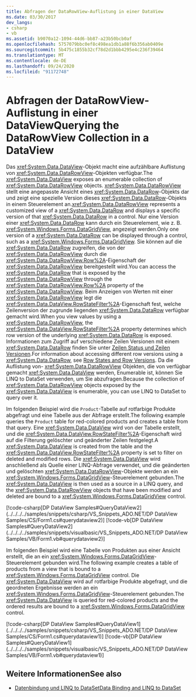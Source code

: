 ```yaml
---
title: Abfragen der DataRowView-Auflistung in einer DataView
ms.date: 03/30/2017
dev_langs:
- csharp
- vb
ms.assetid: b9070a12-1094-44d6-bb87-a23b50bcb0af
ms.openlocfilehash: 5757079bbc0ef8c498ea1db1a88f6b356ab0409e
ms.sourcegitcommit: 5b475c1855b32cf78d2d1bbb4295e4c236f39464
ms.translationtype: MT
ms.contentlocale: de-DE
ms.lasthandoff: 09/24/2020
ms.locfileid: "91172748"
---
```

# <a name="querying-the-datarowview-collection-in-a-dataview"></a><span data-ttu-id="f95c9-102">Abfragen der DataRowView-Auflistung in einer DataView</span><span class="sxs-lookup"><span data-stu-id="f95c9-102">Querying the DataRowView Collection in a DataView</span></span>

<span data-ttu-id="f95c9-103">Das <xref:System.Data.DataView>-Objekt macht eine aufzählbare Auflistung von <xref:System.Data.DataRowView>-Objekten verfügbar.</span><span class="sxs-lookup"><span data-stu-id="f95c9-103">The <xref:System.Data.DataView> exposes an enumerable collection of <xref:System.Data.DataRowView> objects.</span></span> <span data-ttu-id="f95c9-104"><xref:System.Data.DataRowView> stellt eine angepasste Ansicht eines <xref:System.Data.DataRow>-Objekts dar und zeigt eine spezielle Version dieses <xref:System.Data.DataRow>-Objekts in einem Steuerelement an.</span><span class="sxs-lookup"><span data-stu-id="f95c9-104"><xref:System.Data.DataRowView> represents a customized view of a <xref:System.Data.DataRow> and displays a specific version of that <xref:System.Data.DataRow> in a control.</span></span> <span data-ttu-id="f95c9-105">Nur eine Version einer <xref:System.Data.DataRow> kann durch ein Steuerelement, wie z. B. <xref:System.Windows.Forms.DataGridView>, angezeigt werden.</span><span class="sxs-lookup"><span data-stu-id="f95c9-105">Only one version of a <xref:System.Data.DataRow> can be displayed through a control, such as a <xref:System.Windows.Forms.DataGridView>.</span></span> <span data-ttu-id="f95c9-106">Sie können auf die <xref:System.Data.DataRow> zugreifen, die von der <xref:System.Data.DataRowView> durch die <xref:System.Data.DataRowView.Row%2A>-Eigenschaft der <xref:System.Data.DataRowView> bereitgestellt wird.</span><span class="sxs-lookup"><span data-stu-id="f95c9-106">You can access the <xref:System.Data.DataRow> that is exposed by the <xref:System.Data.DataRowView> through the <xref:System.Data.DataRowView.Row%2A> property of the <xref:System.Data.DataRowView>.</span></span> <span data-ttu-id="f95c9-107">Beim Anzeigen von Werten mit einer <xref:System.Data.DataRowView> legt die <xref:System.Data.DataView.RowStateFilter%2A>-Eigenschaft fest, welche Zeilenversion der zugrunde liegenden <xref:System.Data.DataRow> verfügbar gemacht wird.</span><span class="sxs-lookup"><span data-stu-id="f95c9-107">When you view values by using a <xref:System.Data.DataRowView>, the <xref:System.Data.DataView.RowStateFilter%2A> property determines which row version of the underlying <xref:System.Data.DataRow> is exposed.</span></span> <span data-ttu-id="f95c9-108">Informationen zum Zugriff auf verschiedene Zeilen Versionen mit einem <xref:System.Data.DataRow> finden Sie unter [Zeilen Status und Zeilen Versionen](./dataset-datatable-dataview/row-states-and-row-versions.md).</span><span class="sxs-lookup"><span data-stu-id="f95c9-108">For information about accessing different row versions using a <xref:System.Data.DataRow>, see [Row States and Row Versions](./dataset-datatable-dataview/row-states-and-row-versions.md).</span></span> <span data-ttu-id="f95c9-109">Da die Auflistung von- <xref:System.Data.DataRowView> Objekten, die von verfügbar gemacht <xref:System.Data.DataView> werden, Enumerable ist, können Sie LINQ to DataSet verwenden, um Sie abzufragen.</span><span class="sxs-lookup"><span data-stu-id="f95c9-109">Because the collection of <xref:System.Data.DataRowView> objects exposed by the <xref:System.Data.DataView> is enumerable, you can use LINQ to DataSet to query over it.</span></span>  
  
 <span data-ttu-id="f95c9-110">Im folgenden Beispiel wird die `Product`-Tabelle auf rotfarbige Produkte abgefragt und eine Tabelle aus der Abfrage erstellt.</span><span class="sxs-lookup"><span data-stu-id="f95c9-110">The following example queries the `Product` table for red-colored products and creates a table from that query.</span></span> <span data-ttu-id="f95c9-111">Eine <xref:System.Data.DataView> wird von der Tabelle erstellt, und die <xref:System.Data.DataView.RowStateFilter%2A>-Eigenschaft wird auf die Filterung gelöschter und geänderter Zeilen festgelegt.</span><span class="sxs-lookup"><span data-stu-id="f95c9-111">A <xref:System.Data.DataView> is created from the table and the <xref:System.Data.DataView.RowStateFilter%2A> property is set to filter on deleted and modified rows.</span></span> <span data-ttu-id="f95c9-112">Die <xref:System.Data.DataView> wird anschließend als Quelle einer LINQ-Abfrage verwendet, und die geänderten und gelöschten <xref:System.Data.DataRowView>-Objekte werden an ein <xref:System.Windows.Forms.DataGridView>-Steuerelement gebunden.</span><span class="sxs-lookup"><span data-stu-id="f95c9-112">The <xref:System.Data.DataView> is then used as a source in a LINQ query, and the <xref:System.Data.DataRowView> objects that have been modified and deleted are bound to a <xref:System.Windows.Forms.DataGridView> control.</span></span>  
  
 [!code-csharp[DP DataView Samples#QueryDataView2](../../../../samples/snippets/csharp/VS_Snippets_ADO.NET/DP DataView Samples/CS/Form1.cs#querydataview2)]
 [!code-vb[DP DataView Samples#QueryDataView2](../../../../samples/snippets/visualbasic/VS_Snippets_ADO.NET/DP DataView Samples/VB/Form1.vb#querydataview2)]  
  
 <span data-ttu-id="f95c9-113">Im folgenden Beispiel wird eine Tabelle von Produkten aus einer Ansicht erstellt, die an ein <xref:System.Windows.Forms.DataGridView>-Steuerelement gebunden wird.</span><span class="sxs-lookup"><span data-stu-id="f95c9-113">The following example creates a table of products from a view that is bound to a <xref:System.Windows.Forms.DataGridView> control.</span></span> <span data-ttu-id="f95c9-114">Die <xref:System.Data.DataView> wird auf rotfarbige Produkte abgefragt, und die geordneten Ergebnisse werden an ein <xref:System.Windows.Forms.DataGridView>-Steuerelement gebunden.</span><span class="sxs-lookup"><span data-stu-id="f95c9-114">The <xref:System.Data.DataView> is queried for red-colored products and the ordered results are bound to a <xref:System.Windows.Forms.DataGridView> control.</span></span>  
  
 [!code-csharp[DP DataView Samples#QueryDataView1](../../../../samples/snippets/csharp/VS_Snippets_ADO.NET/DP DataView Samples/CS/Form1.cs#querydataview1)]
 [!code-vb[DP DataView Samples#QueryDataView1](../../../../samples/snippets/visualbasic/VS_Snippets_ADO.NET/DP DataView Samples/VB/Form1.vb#querydataview1)]  
  
## <a name="see-also"></a><span data-ttu-id="f95c9-115">Weitere Informationen</span><span class="sxs-lookup"><span data-stu-id="f95c9-115">See also</span></span>

- [<span data-ttu-id="f95c9-116">Datenbindung und LINQ to DataSet</span><span class="sxs-lookup"><span data-stu-id="f95c9-116">Data Binding and LINQ to DataSet</span></span>](data-binding-and-linq-to-dataset.md)
